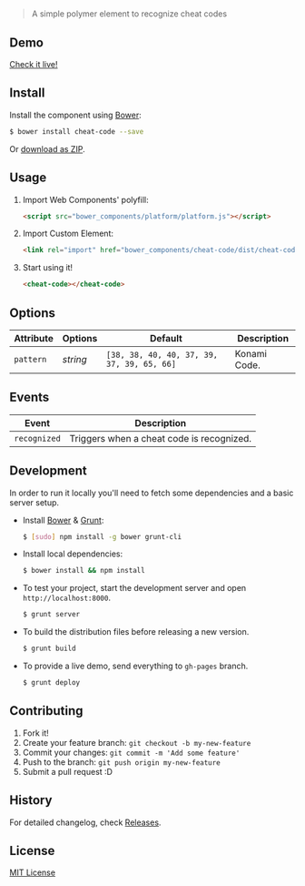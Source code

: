 # <cheat-code>

> A simple polymer element to recognize cheat codes

## Demo

[Check it live!](http://iamolivinius.github.io/cheat-code)

## Install

Install the component using [Bower](http://bower.io/):

```sh
$ bower install cheat-code --save
```

Or [download as ZIP](https://github.com/iamolivinius/cheat-code/archive/master.zip).

## Usage

1. Import Web Components' polyfill:

    ```html
    <script src="bower_components/platform/platform.js"></script>
    ```

2. Import Custom Element:

    ```html
    <link rel="import" href="bower_components/cheat-code/dist/cheat-code.html">
    ```

3. Start using it!

    ```html
    <cheat-code></cheat-code>
    ```

## Options

Attribute     | Options     | Default      | Description
---           | ---         | ---          | ---
`pattern`     | *string*    | `[38, 38, 40, 40, 37, 39, 37, 39, 65, 66]`    | Konami Code.

## Events

Event         | Description
---           | ---
`recognized`  | Triggers when a cheat code is recognized.

## Development

In order to run it locally you'll need to fetch some dependencies and a basic server setup.

* Install [Bower](http://bower.io/) & [Grunt](http://gruntjs.com/):

    ```sh
    $ [sudo] npm install -g bower grunt-cli
    ```

* Install local dependencies:

    ```sh
    $ bower install && npm install
    ```

* To test your project, start the development server and open `http://localhost:8000`.

    ```sh
    $ grunt server
    ```

* To build the distribution files before releasing a new version.

    ```sh
    $ grunt build
    ```

* To provide a live demo, send everything to `gh-pages` branch.

    ```sh
    $ grunt deploy
    ```

## Contributing

1. Fork it!
2. Create your feature branch: `git checkout -b my-new-feature`
3. Commit your changes: `git commit -m 'Add some feature'`
4. Push to the branch: `git push origin my-new-feature`
5. Submit a pull request :D

## History

For detailed changelog, check [Releases](https://github.com/iamolivinius/cheat-code/releases).

## License

[MIT License](http://opensource.org/licenses/MIT)
